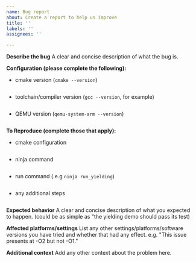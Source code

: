 ```yaml
---
name: Bug report
about: Create a report to help us improve
title: ''
labels: ''
assignees: ''

---
```


**Describe the bug**
A clear and concise description of what the bug is.

**Configuration (please complete the following):**
 - cmake version (`cmake --version`)
```
```
 - toolchain/compiler version (`gcc --version`, for example)
```
```
 - QEMU version (`qemu-system-arm --version`)
```
```

**To Reproduce (complete those that apply):**
- cmake configuration
```
```
- ninja command
```
```
- run command (.e.g `ninja run_yielding`)
```
```
- any additional steps
```
```

**Expected behavior**
A clear and concise description of what you expected to happen. (could be as simple as "the yielding demo should pass its test)

**Affected platforms/settings**
List any other settings/platforms/software versions you have tried and whether that had any effect.
e.g. "This issue presents at -O2 but not -O1."

**Additional context**
Add any other context about the problem here.

